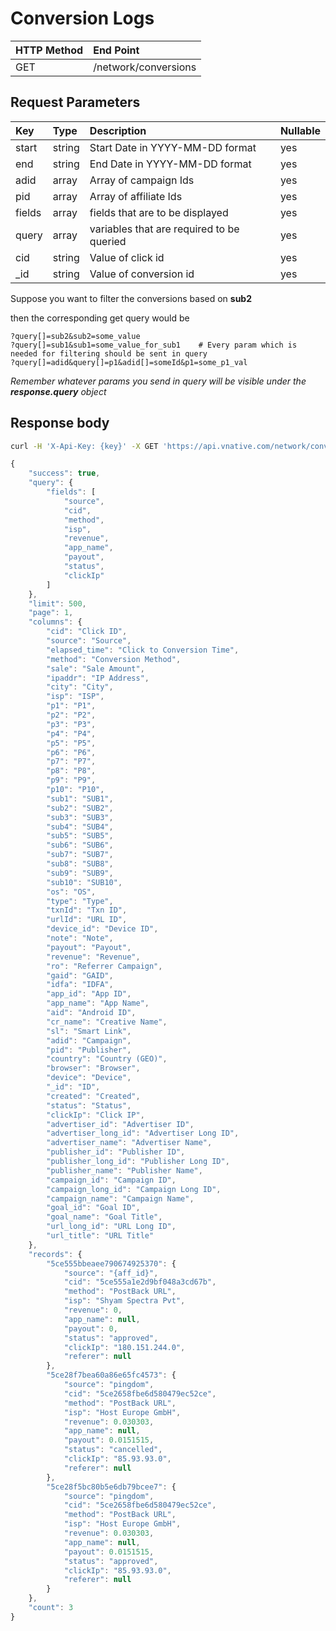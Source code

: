 # Conversion Logs

| HTTP Method | End Point |
| :--- | :--- |
| GET | /network/conversions |

## Request Parameters

| Key | Type | Description | Nullable |
| :--- | :--- | :--- | :--- |
| start | string | Start Date in YYYY-MM-DD format | yes |
| end | string | End Date in YYYY-MM-DD format | yes |
| adid | array | Array of campaign Ids | yes |
| pid | array | Array of affiliate Ids | yes |
| fields | array | fields that are to be displayed | yes |
| query | array | variables that are required to be queried | yes |
| cid | string | Value of click id | yes |
| \_id | string | Value of conversion id | yes |

Suppose you want to filter the conversions based on **sub2**

then the corresponding get query would be

```text
?query[]=sub2&sub2=some_value
?query[]=sub1&sub1=some_value_for_sub1    # Every param which is needed for filtering should be sent in query
?query[]=adid&query[]=p1&adid[]=someId&p1=some_p1_val
```

_Remember whatever params you send in query will be visible under the **response.query** object_

## Response body

```bash
curl -H 'X-Api-Key: {key}' -X GET 'https://api.vnative.com/network/conversions?query[]=fields&fields[]=cid&fields[]=method&fields[]=sale&fields[]=ipaddr&fields[]=city&fields[]=isp&fields[]=advertiser_id&fields[]=advertiser_long_id&fields[]=advertiser_name&fields[]=publisher_id&fields[]=publisher_long_id&fields[]=publisher_name&fields[]=pid&fields[]=adid&fields[]=goal_id&fields[]=goal_name&fields[]=campaign_id&fields[]=campaign_long_id&fields[]=campaign_name&fields[]=created'
```

```javascript
{
    "success": true,
    "query": {
        "fields": [
            "source",
            "cid",
            "method",
            "isp",
            "revenue",
            "app_name",
            "payout",
            "status",
            "clickIp"
        ]
    },
    "limit": 500,
    "page": 1,
    "columns": {
        "cid": "Click ID",
        "source": "Source",
        "elapsed_time": "Click to Conversion Time",
        "method": "Conversion Method",
        "sale": "Sale Amount",
        "ipaddr": "IP Address",
        "city": "City",
        "isp": "ISP",
        "p1": "P1",
        "p2": "P2",
        "p3": "P3",
        "p4": "P4",
        "p5": "P5",
        "p6": "P6",
        "p7": "P7",
        "p8": "P8",
        "p9": "P9",
        "p10": "P10",
        "sub1": "SUB1",
        "sub2": "SUB2",
        "sub3": "SUB3",
        "sub4": "SUB4",
        "sub5": "SUB5",
        "sub6": "SUB6",
        "sub7": "SUB7",
        "sub8": "SUB8",
        "sub9": "SUB9",
        "sub10": "SUB10",
        "os": "OS",
        "type": "Type",
        "txnId": "Txn ID",
        "urlId": "URL ID",
        "device_id": "Device ID",
        "note": "Note",
        "payout": "Payout",
        "revenue": "Revenue",
        "ro": "Referrer Campaign",
        "gaid": "GAID",
        "idfa": "IDFA",
        "app_id": "App ID",
        "app_name": "App Name",
        "aid": "Android ID",
        "cr_name": "Creative Name",
        "sl": "Smart Link",
        "adid": "Campaign",
        "pid": "Publisher",
        "country": "Country (GEO)",
        "browser": "Browser",
        "device": "Device",
        "_id": "ID",
        "created": "Created",
        "status": "Status",
        "clickIp": "Click IP",
        "advertiser_id": "Advertiser ID",
        "advertiser_long_id": "Advertiser Long ID",
        "advertiser_name": "Advertiser Name",
        "publisher_id": "Publisher ID",
        "publisher_long_id": "Publisher Long ID",
        "publisher_name": "Publisher Name",
        "campaign_id": "Campaign ID",
        "campaign_long_id": "Campaign Long ID",
        "campaign_name": "Campaign Name",
        "goal_id": "Goal ID",
        "goal_name": "Goal Title",
        "url_long_id": "URL Long ID",
        "url_title": "URL Title"
    },
    "records": {
        "5ce555bbeaee790674925370": {
            "source": "{aff_id}",
            "cid": "5ce555a1e2d9bf048a3cd67b",
            "method": "PostBack URL",
            "isp": "Shyam Spectra Pvt",
            "revenue": 0,
            "app_name": null,
            "payout": 0,
            "status": "approved",
            "clickIp": "180.151.244.0",
            "referer": null
        },
        "5ce28f7bea60a86e65fc4573": {
            "source": "pingdom",
            "cid": "5ce2658fbe6d580479ec52ce",
            "method": "PostBack URL",
            "isp": "Host Europe GmbH",
            "revenue": 0.030303,
            "app_name": null,
            "payout": 0.0151515,
            "status": "cancelled",
            "clickIp": "85.93.93.0",
            "referer": null
        },
        "5ce28f5bc80b5e6db79bcee7": {
            "source": "pingdom",
            "cid": "5ce2658fbe6d580479ec52ce",
            "method": "PostBack URL",
            "isp": "Host Europe GmbH",
            "revenue": 0.030303,
            "app_name": null,
            "payout": 0.0151515,
            "status": "approved",
            "clickIp": "85.93.93.0",
            "referer": null
        }
    },
    "count": 3
}
```

